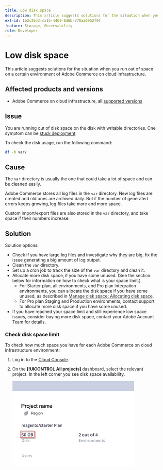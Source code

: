 ```yaml
---
title: Low disk space
description: This article suggests solutions for the situation when you run out of space on a certain environment of Adobe Commerce on cloud infrastructure.
exl-id: 1b2c25d3-ca1b-4409-8d6b-378aa0952f94
feature: Storage, Observability
role: Developer
---
```

# Low disk space

This article suggests solutions for the situation when you run out of space on a certain environment of Adobe Commerce on cloud infrastructure.

## Affected products and versions

* Adobe Commerce on cloud infrastructure, all [supported versions](https://magento.com/sites/default/files/magento-software-lifecycle-policy.pdf)

## Issue

You are running out of disk space on the disk with writable directories. One symptom can be [stuck deployment](/help/troubleshooting/deployment/deployment-stuck-with-unable-to-upload-the-application-to-the-remote-cluster-error.md).

To check the disk usage, run the following command:

```bash
df -h var/
```

## Cause

The `var` directory is usually the one that could take a lot of space and can be cleaned easily.

Adobe Commerce stores all log files in the `var` directory. New log files are created and old ones are archived daily. But if the number of generated errors keeps growing, log files take more and more space.

Custom import/export files are also stored in the `var` directory, and take space if their numbers increase.

## Solution

Solution options:

* Check if you have large log files and investigate why they are big, fix the issue generating a big amount of log output.
* Clean the `var` directory.
* Set up a cron job to track the size of the `var` directory and clean it.
* Allocate more disk space, if you have some unused. (See the section below for information on how to check what is your space limit.)
    * For Starter plan, all environments, and Pro plan Integration environments, you can allocate the disk space if you have some unused, as described in [Manage disk space: Allocating disk space](https://experienceleague.adobe.com/en/docs/commerce-cloud-service/user-guide/develop/storage/manage-disk-space#application-disk-space).
    * For Pro plan Staging and Production environments, contact support to allocate more disk space if you have some unused.
* If you have reached your space limit and still experience low space issues, consider buying more disk space, contact your Adobe Account Team for details.

### Check disk space limit

To check how much space you have for each Adobe Commerce on cloud infrastructure environment:

1. Log in to the [Cloud Console](https://console.adobecommerce.com).
1. On the **[!UICONTROL All projects]** dashboard, select the relevant project. In the left corner you see disk space availability.

    ![project_space.png](/help/troubleshooting/miscellaneous/assets/project_space.png)
